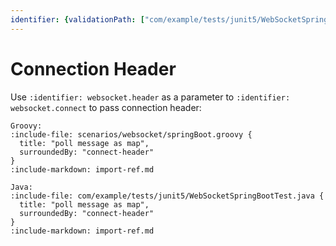 ```yaml
---
identifier: {validationPath: ["com/example/tests/junit5/WebSocketSpringBootTest.java", "org/testingisdocumenting/webtau/websocket/WebSocketConfig.java"]}
---
```


# Connection Header

Use `:identifier: websocket.header` as a parameter to `:identifier: websocket.connect` to pass connection header:

```tabs
Groovy:
:include-file: scenarios/websocket/springBoot.groovy {
  title: "poll message as map", 
  surroundedBy: "connect-header"
}
:include-markdown: import-ref.md

Java:
:include-file: com/example/tests/junit5/WebSocketSpringBootTest.java {
  title: "poll message as map", 
  surroundedBy: "connect-header"
}
:include-markdown: import-ref.md
```

